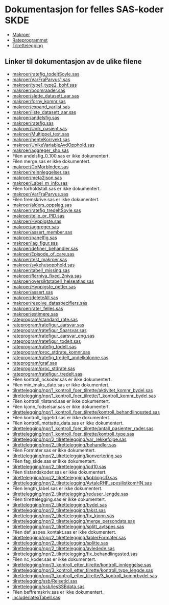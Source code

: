 # Dokumentasjon for felles SAS-koder SKDE

- [Makroer](makroer_doc)
- [Rateprogrammet](rateprogram_doc)
- [Tilrettelegging](tilrettelegging_doc)


## Linker til dokumentasjon av de ulike filene

- [makroer/ratefig_todeltSoyle.sas](ratefig_todeltSoyle)
- [makroer/VarFraParvus1.sas](VarFraParvus1)
- [makroer/type1_type2_bohf.sas](type1_type2_bohf)
- [makroer/boomraader.sas](boomraader)
- [makroer/slette_datasett_aar.sas](slette_datasett_aar)
- [makroer/forny_komnr.sas](forny_komnr)
- [makroer/expand_varlist.sas](expand_varlist)
- [makroer/liste_datasett_aar.sas](liste_datasett_aar)
- [makroer/andelsfig.sas](andelsfig)
- [makroer/ratefig.sas](ratefig)
- [makroer/Unik_pasient.sas](Unik_pasient)
- [makroer/Multippel_test.sas](Multippel_test)
- [makroer/henteKorrvekt.sas](henteKorrvekt)
- [makroer/UnikeVariableAvdOpphold.sas](UnikeVariableAvdOpphold)
- [makroer/aggreger_sho.sas](aggreger_sho)
- Filen andelsfig_0_100.sas er ikke dokumentert.
- Filen merge.sas er ikke dokumentert.
- [makroer/CoMorbIndex.sas](CoMorbIndex)
- [makroer/reinnleggelser.sas](reinnleggelser)
- [makroer/meta2json.sas](meta2json)
- [makroer/Label_m_info.sas](Label_m_info)
- Filen forholdstall.sas er ikke dokumentert.
- [makroer/VarFraParvus.sas](VarFraParvus)
- Filen fremskrive.sas er ikke dokumentert.
- [makroer/alders_oppslag.sas](alders_oppslag)
- [makroer/ratefig_tredeltSoyle.sas](ratefig_tredeltSoyle)
- [makroer/telle_pr_PID.sas](telle_pr_PID)
- [makroer/Hyppigste.sas](Hyppigste)
- [makroer/aggreger.sas](aggreger)
- [makroer/assert_member.sas](assert_member)
- [makroer/panelfig.sas](panelfig)
- [makroer/lag_figur.sas](lag_figur)
- [makroer/definer_behandler.sas](definer_behandler)
- [makroer/Episode_of_care.sas](Episode_of_care)
- [makroer/test_makroer.sas](test_makroer)
- [makroer/sykehusopphold.sas](sykehusopphold)
- [makroer/tabell_missing.sas](tabell_missing)
- [makroer/flerniva_fixed_2niva.sas](flerniva_fixed_2niva)
- [makroer/oversiktstabell_helseatlas.sas](oversiktstabell_helseatlas)
- [makroer/Hyppigste_petter.sas](Hyppigste_petter)
- [makroer/assert.sas](assert)
- [makroer/deleteAll.sas](deleteAll)
- [makroer/resolve_dataspecifiers.sas](resolve_dataspecifiers)
- [makroer/rater_felles.sas](rater_felles)
- [makroer/estimere.sas](estimere)
- [rateprogram/standard_rate.sas](standard_rate)
- [rateprogram/ratefigur_aarsvar.sas](ratefigur_aarsvar)
- [rateprogram/ratefigur_5aarsvar.sas](ratefigur_5aarsvar)
- [rateprogram/ratefigur_aarsvar_eng.sas](ratefigur_aarsvar_eng)
- [rateprogram/ratefigur_todelt.sas](ratefigur_todelt)
- [rateprogram/ratefig_todelt.sas](ratefig_todelt)
- [rateprogram/proc_stdrate_komnr.sas](proc_stdrate_komnr)
- [rateprogram/ratefig_tredelt_andelkolonne.sas](ratefig_tredelt_andelkolonne)
- [rateprogram/graf.sas](graf)
- [rateprogram/proc_stdrate.sas](proc_stdrate)
- [rateprogram/ratefigur_tredelt.sas](ratefigur_tredelt)
- Filen kontroll_nckoder.sas er ikke dokumentert.
- Filen min_maks_dato.sas er ikke dokumentert.
- [tilrettelegging/npr/1_kontroll_foer_tilrette/aktivitet_komnr_bydel.sas](aktivitet_komnr_bydel)
- [tilrettelegging/npr/1_kontroll_foer_tilrette/1_kontroll_komnr_bydel.sas](1_kontroll_komnr_bydel)
- Filen kontroll_tilstand.sas er ikke dokumentert.
- Filen kjonn_fodselsar.sas er ikke dokumentert.
- [tilrettelegging/npr/1_kontroll_foer_tilrette/kontroll_behandlingssted.sas](kontroll_behandlingssted)
- Filen kontroll_liggetid.sas er ikke dokumentert.
- Filen kontroll_mottatte_data.sas er ikke dokumentert.
- [tilrettelegging/npr/1_kontroll_foer_tilrette/antall_pasienter_rader.sas](antall_pasienter_rader)
- [tilrettelegging/npr/1_kontroll_foer_tilrette/kontroll_type.sas](kontroll_type)
- [tilrettelegging/npr/2_tilrettelegging/var_rekkefolge.sas](var_rekkefolge)
- [tilrettelegging/npr/2_tilrettelegging/behandler.sas](behandler)
- Filen Formater.sas er ikke dokumentert.
- [tilrettelegging/npr/2_tilrettelegging/konvertering.sas](konvertering)
- Filen fag_skde.sas er ikke dokumentert.
- [tilrettelegging/npr/2_tilrettelegging/icd10.sas](icd10)
- Filen tilstandskoder.sas er ikke dokumentert.
- [tilrettelegging/npr/2_tilrettelegging/koblingsID.sas](koblingsID)
- [tilrettelegging/npr/2_tilrettelegging/AvtaleRHF_spesilistkomHN.sas](AvtaleRHF_spesilistkomHN)
- Filen length_label.sas er ikke dokumentert.
- [tilrettelegging/npr/2_tilrettelegging/reduser_lengde.sas](reduser_lengde)
- Filen tilrettelegging.sas er ikke dokumentert.
- [tilrettelegging/npr/2_tilrettelegging/bydel.sas](bydel)
- [tilrettelegging/npr/2_tilrettelegging/takst.sas](takst)
- [tilrettelegging/npr/2_tilrettelegging/fix_kjonn.sas](fix_kjonn)
- [tilrettelegging/npr/2_tilrettelegging/merge_persondata.sas](merge_persondata)
- [tilrettelegging/npr/2_tilrettelegging/splitt_avtspes.sas](splitt_avtspes)
- Filen def_aspes_kontakt.sas er ikke dokumentert.
- [tilrettelegging/npr/2_tilrettelegging/lablerFormater.sas](lablerFormater)
- [tilrettelegging/npr/2_tilrettelegging/splitte.sas](splitte)
- [tilrettelegging/npr/2_tilrettelegging/avledede.sas](avledede)
- [tilrettelegging/npr/2_tilrettelegging/fix_behandlingssted.sas](fix_behandlingssted)
- Filen nc_koder.sas er ikke dokumentert.
- [tilrettelegging/npr/3_kontroll_etter_tilrette/kontroll_innleggelse.sas](kontroll_innleggelse)
- [tilrettelegging/npr/3_kontroll_etter_tilrette/kontroll_type_lengde.sas](kontroll_type_lengde)
- [tilrettelegging/npr/3_kontroll_etter_tilrette/3_kontroll_komnrbydel.sas](3_kontroll_komnrbydel)
- [tilrettelegging/ssb/Reisetid.sas](Reisetid)
- [tilrettelegging/ssb/lesSSBdata.sas](lesSSBdata)
- Filen beffremskriv.sas er ikke dokumentert.
- [include/latexTabell.sas](latexTabell)
